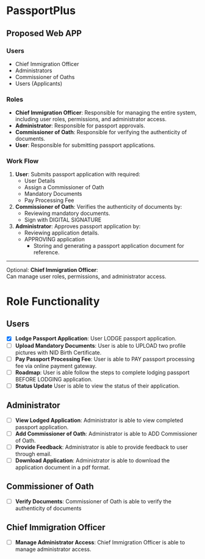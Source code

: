 # PassportPlus

## Proposed Web APP
### Users
- Chief Immigration Officer
- Administrators
- Commissioner of Oaths
- Users (Applicants)

### Roles
- **Chief Immigration Officer**: Responsible for managing the entire system, including user roles, permissions, and administrator access.
- **Administrator**:  Responsible for passport approvals.
- **Commissioner of Oath**: Responsible for  verifying the authenticity of documents.
- **User**:  Responsible for submitting passport applications.

### Work Flow
1. **User**: Submits passport application with required:
   * User Details
   * Assign a Commissioner of Oath
   * Mandatory Documents
   * Pay Processing Fee
2.  **Commissioner of Oath**: Verifies the authenticity of documents by:
    *  Reviewing mandatory documents.
    *  Sign with DIGITAL SIGNATURE
  3.   **Administrator**: Approves passport application by:
        * Reviewing application details.
        * APPROVING application
          * Storing and generating a passport application document for reference.

*** 
Optional:   **Chief Immigration Officer**:  
Can manage user roles, permissions, and administrator access.

# Role Functionality
## Users
  - [x] **Lodge Passport Application**:  User LODGE passport application.
  - [ ] **Upload Mandatory Documents**: User is able to UPLOAD two profile pictures with NID Birth Certificate.
  - [ ] **Pay Passport Processing Fee**: User is able to PAY  passport processing fee via online payment gateway.
  - [ ] **Roadmap**: User is able follow the steps to complete lodging  passport BEFORE LODGING application.
  - [ ] **Status Update** User is able to view the status of their application.
  
  ## Administrator 
  - [ ] **View Lodged Application**: Administrator is able to view completed  passport application.
  - [ ] **Add Commissioner of Oath**: Administrator is able to ADD Commissioner of Oath.
  - [ ] **Provide Feedback**:  Administrator is able to provide feedback to user through  email.
  - [ ] **Download Application**:  Administrator is able to download the application document in a pdf format.
  
 ## Commissioner of Oath
 - [ ] **Verify Documents**: Commissioner of Oath is able to verify the authenticity of documents
  
##  Chief Immigration Officer
- [ ] **Manage Administrator Access**:  Chief Immigration Officer is able to manage administrator access.

















